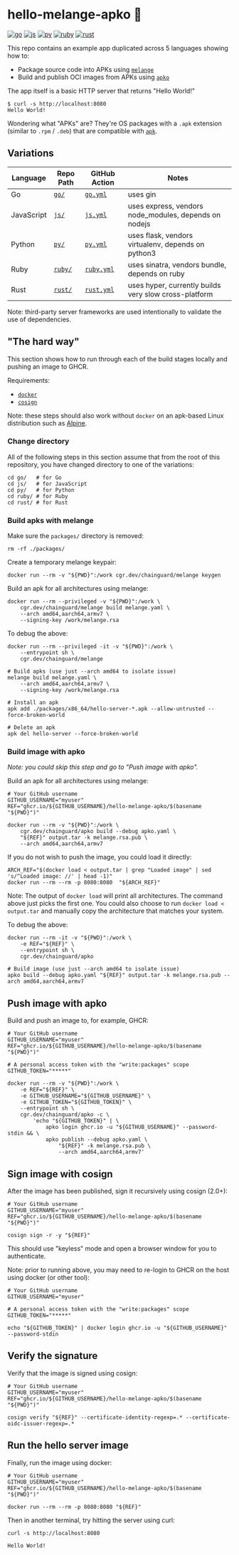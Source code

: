 # hello-melange-apko 💫

[![go](https://github.com/chainguard-dev/hello-melange-apko/actions/workflows/go.yml/badge.svg)](https://github.com/chainguard-dev/hello-melange-apko/actions/workflows/go.yml)
[![js](https://github.com/chainguard-dev/hello-melange-apko/actions/workflows/js.yml/badge.svg)](https://github.com/chainguard-dev/hello-melange-apko/actions/workflows/js.yml)
[![py](https://github.com/chainguard-dev/hello-melange-apko/actions/workflows/py.yml/badge.svg)](https://github.com/chainguard-dev/hello-melange-apko/actions/workflows/py.yml)
[![ruby](https://github.com/chainguard-dev/hello-melange-apko/actions/workflows/ruby.yml/badge.svg)](https://github.com/chainguard-dev/hello-melange-apko/actions/workflows/ruby.yml)
[![rust](https://github.com/chainguard-dev/hello-melange-apko/actions/workflows/rust.yml/badge.svg)](https://github.com/chainguard-dev/hello-melange-apko/actions/workflows/rust.yml)

This repo contains an  example app duplicated across 5 languages showing how to:

- Package source code into APKs using [`melange`](https://github.com/chainguard-dev/melange)
- Build and publish OCI images from APKs using [`apko`](https://github.com/chainguard-dev/apko)

The app itself is a basic HTTP server that returns "Hello World!"

```
$ curl -s http://localhost:8080
Hello World!
```

Wondering what "APKs" are? They're OS packages with a `.apk` extension (similar to `.rpm` / `.deb`) that are compatible with [`apk`](https://wiki.alpinelinux.org/wiki/Package_management).

## Variations

| Language   | Repo Path          | GitHub Action                                                  | Notes                                                     |
|------------|------------------- | -------------------------------------------------------------- | --------------------------------------------------------- |
| Go         | [`go/`](./go/)     | [`go.yml`](./.github/workflows/go.yml)       | uses gin                                                  |
| JavaScript | [`js/`](./js/)     | [`js.yml`](./.github/workflows/js.yml)       | uses express, vendors node_modules, depends on nodejs |
| Python     | [`py/`](./py/)     | [`py.yml`](./.github/workflows/py.yml)       | uses flask, vendors virtualenv, depends on python3    |
| Ruby       | [`ruby/`](./ruby/) | [`ruby.yml`](./.github/workflows/ruby.yml)   | uses sinatra, vendors bundle, depends on ruby         |
| Rust       | [`rust/`](./rust/) | [`rust.yml`](./.github/workflows/rust.yml)   | uses hyper, currently builds very slow cross-platform     |

Note: third-party server frameworks are used intentionally
to validate the use of dependencies.

## "The hard way"

This section shows how to run through each of the build stages locally and
pushing an image to GHCR.

Requirements:

- [`docker`](https://docs.docker.com/get-docker/)
- [`cosign`](https://docs.sigstore.dev/cosign/installation/)

Note: these steps should also work without `docker` on an apk-based Linux distribution such as [Alpine](https://www.alpinelinux.org/).

### Change directory

All of the following steps in this section assume that
from the root of this repository, you have changed directory
to one of the variations:

```
cd go/   # for Go
cd js/   # for JavaScript
cd py/   # for Python
cd ruby/ # for Ruby
cd rust/ # for Rust
```

### Build apks with melange

Make sure the `packages/` directory is removed:
```
rm -rf ./packages/
```

Create a temporary melange keypair:
```
docker run --rm -v "${PWD}":/work cgr.dev/chainguard/melange keygen
```

Build an apk for all architectures using melange:
```
docker run --rm --privileged -v "${PWD}":/work \
    cgr.dev/chainguard/melange build melange.yaml \
    --arch amd64,aarch64,armv7 \
    --signing-key /work/melange.rsa
```

To debug the above:
```
docker run --rm --privileged -it -v "${PWD}":/work \
    --entrypoint sh \
    cgr.dev/chainguard/melange

# Build apks (use just --arch amd64 to isolate issue)
melange build melange.yaml \
    --arch amd64,aarch64,armv7 \
    --signing-key /work/melange.rsa

# Install an apk
apk add ./packages/x86_64/hello-server-*.apk --allow-untrusted --force-broken-world

# Delete an apk
apk del hello-server --force-broken-world
```

### Build image with apko

*Note: you could skip this step and go to "Push image with apko".*

Build an apk for all architectures using melange:
```
# Your GitHub username
GITHUB_USERNAME="myuser"
REF="ghcr.io/${GITHUB_USERNAME}/hello-melange-apko/$(basename "${PWD}")"

docker run --rm -v "${PWD}":/work \
    cgr.dev/chainguard/apko build --debug apko.yaml \
    "${REF}" output.tar -k melange.rsa.pub \
    --arch amd64,aarch64,armv7
```

If you do not wish to push the image, you could load it directly:
```
ARCH_REF="$(docker load < output.tar | grep "Loaded image" | sed 's/^Loaded image: //' | head -1)"
docker run --rm --rm -p 8080:8080  "${ARCH_REF}"
```

Note: The output of `docker load` will print all architectures. The command above just picks the first one.
You could also choose to run `docker load < output.tar` and manually copy the architecture that matches your system.

To debug the above:
```
docker run --rm -it -v "${PWD}":/work \
    -e REF="${REF}" \
    --entrypoint sh \
    cgr.dev/chainguard/apko

# Build image (use just --arch amd64 to isolate issue)
apko build --debug apko.yaml "${REF}" output.tar -k melange.rsa.pub --arch amd64,aarch64,armv7
```

## Push image with apko

Build and push an image to, for example, GHCR:
```
# Your GitHub username
GITHUB_USERNAME="myuser"
REF="ghcr.io/${GITHUB_USERNAME}/hello-melange-apko/$(basename "${PWD}")"

# A personal access token with the "write:packages" scope
GITHUB_TOKEN="*****"

docker run --rm -v "${PWD}":/work \
    -e REF="${REF}" \
    -e GITHUB_USERNAME="${GITHUB_USERNAME}" \
    -e GITHUB_TOKEN="${GITHUB_TOKEN}" \
    --entrypoint sh \
    cgr.dev/chainguard/apko -c \
        'echo "${GITHUB_TOKEN}" | \
            apko login ghcr.io -u "${GITHUB_USERNAME}" --password-stdin && \
            apko publish --debug apko.yaml \
                "${REF}" -k melange.rsa.pub \
                --arch amd64,aarch64,armv7'
```

## Sign image with cosign

After the image has been published, sign it recursively using cosign (2.0+):

```
# Your GitHub username
GITHUB_USERNAME="myuser"
REF="ghcr.io/${GITHUB_USERNAME}/hello-melange-apko/$(basename "${PWD}")"

cosign sign -r -y "${REF}"
```

This should use "keyless" mode and open a browser window for you to
authenticate.

Note: prior to running above, you may need to re-login to GHCR
on the host using docker (or other tool):

```
# Your GitHub username
GITHUB_USERNAME="myuser"

# A personal access token with the "write:packages" scope
GITHUB_TOKEN="*****"

echo "${GITHUB_TOKEN}" | docker login ghcr.io -u "${GITHUB_USERNAME}" --password-stdin
```

## Verify the signature

Verify that the image is signed using cosign:

```
# Your GitHub username
GITHUB_USERNAME="myuser"
REF="ghcr.io/${GITHUB_USERNAME}/hello-melange-apko/$(basename "${PWD}")"

cosign verify "${REF}" --certificate-identity-regexp=.* --certificate-oidc-issuer-regexp=.*
```

## Run the hello server image

Finally, run the image using docker:

```
# Your GitHub username
GITHUB_USERNAME="myuser"
REF="ghcr.io/${GITHUB_USERNAME}/hello-melange-apko/$(basename "${PWD}")"

docker run --rm --rm -p 8080:8080 "${REF}"
```

Then in another terminal, try hitting the server using curl:

```
curl -s http://localhost:8080
```

```
Hello World!
```
